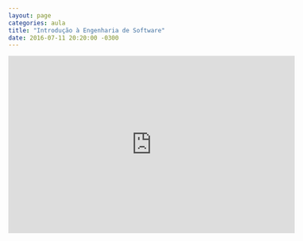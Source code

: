 ```yaml
---
layout: page
categories: aula
title: "Introdução à Engenharia de Software"
date: 2016-07-11 20:20:00 -0300
---
```


<iframe src="https://docs.google.com/presentation/d/1oIrCISh2NttJ36wTqSWzqnDVI_xCvBuu6JXlWSvVooI/embed?start=false&loop=false&delayms=3000" frameborder="0" width="576" height="358" allowfullscreen="true" mozallowfullscreen="true" webkitallowfullscreen="true"></iframe>
